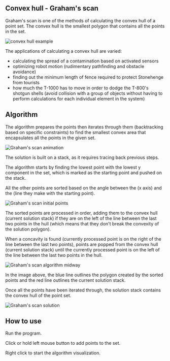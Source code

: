 ## Convex hull - Graham's scan

Graham's scan is one of the methods of calculating the convex hull of a point set. The convex hull is the smallest polygon that contains all the points in the set.

![convex hull example](https://github.com/RaduHaulica/Graham-scan/blob/96c97bca1a5eed623869b565c16dbcb43d5b4c2b/graham%20scan/media/graham%20scan%20example.png)

The applications of calculating a convex hull are varied:
- calculating the spread of a contamination based on activated sensors
- optimizing robot motion (rudimentary pathfinding and obstacle avoidance)
- finding out the minimum length of fence required to protect Stonehenge from tourists
- how much the T-1000 has to move in order to dodge the T-800's shotgun shells (avoid collision with a group of objects without having to perform calculations for each individual element in the system)

## Algorithm

The algorithm prepares the points then iterates through them (backtracking based on specific constraints) to find the smallest convex area that encapsulates all the points in the given set.

![Graham's scan animation](https://github.com/RaduHaulica/Graham-scan/blob/95f00578595580acc6f8a8cd11c99dcad9dee0cf/graham%20scan/media/graham%20scan%20main.gif)

The solution is built on a stack, as it requires tracing back previous steps.

The algorithm starts by finding the lowest point with the lowest y component in the set, which is marked as the starting point and pushed on the stack.

All the other points are sorted based on the angle between the (x axis) and the (line they make with the starting point).

![Graham's scan initial points](https://github.com/RaduHaulica/Graham-scan/blob/95f00578595580acc6f8a8cd11c99dcad9dee0cf/graham%20scan/media/graham%20scan%20points.png)

The sorted points are processed in order, adding them to the convex hull (current solution stack) if they are on the left of the line between the last two points in the hull (which means that they don't break the convexity of the solution polygon).

When a concavity is found (currently processed point is on the right of the line between the last two points), points are popped from the convex hull (current solution stack) until the currently processed point is on the left of the line between the last two points in the hull.

![Graham's scan algorithm midway](https://github.com/RaduHaulica/Graham-scan/blob/95f00578595580acc6f8a8cd11c99dcad9dee0cf/graham%20scan/media/graham%20scan%20algorithm.png)

In the image above, the blue line outlines the polygon created by the sorted points and the red line outlines the current solution stack.

Once all the points have been iterated through, the solution stack contains the convex hull of the point set.

![Graham's scan solution](https://github.com/RaduHaulica/Graham-scan/blob/95f00578595580acc6f8a8cd11c99dcad9dee0cf/graham%20scan/media/graham%20scan%20final.png)

## How to use

Run the program.

Click or hold left mouse button to add points to the set.

Right click to start the algorithm visualization.

